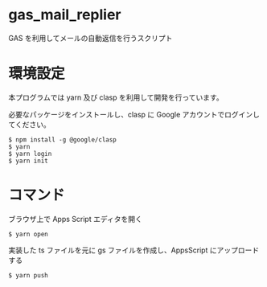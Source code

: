 # gas_mail_replier

GAS を利用してメールの自動返信を行うスクリプト

# 環境設定

本プログラムでは yarn 及び clasp を利用して開発を行っています。

必要なパッケージをインストールし、clasp に Google アカウントでログインしてください。

```
$ npm install -g @google/clasp
$ yarn
$ yarn login
$ yarn init
```

# コマンド

ブラウザ上で Apps Script エディタを開く

```
$ yarn open
```

実装した ts ファイルを元に gs ファイルを作成し、AppsScript にアップロードする

```
$ yarn push
```
